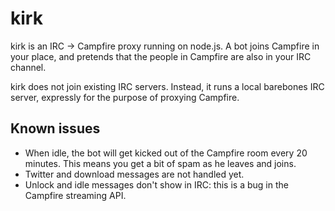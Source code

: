 # kirk

kirk is an IRC -> Campfire proxy running on node.js. A bot joins Campfire in
your place, and pretends that the people in Campfire are also in your IRC
channel.

kirk does not join existing IRC servers. Instead, it runs a local barebones IRC
server, expressly for the purpose of proxying Campfire.

## Known issues

* When idle, the bot will get kicked out of the Campfire room every 20 minutes.
  This means you get a bit of spam as he leaves and joins.
* Twitter and download messages are not handled yet.
* Unlock and idle messages don't show in IRC: this is a bug in the Campfire
  streaming API.
